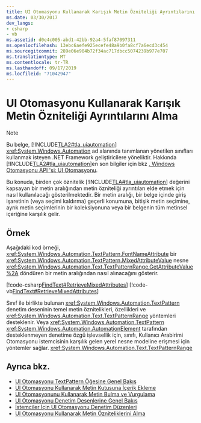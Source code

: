 ```yaml
---
title: UI Otomasyonu Kullanarak Karışık Metin Özniteliği Ayrıntılarını Alma
ms.date: 03/30/2017
dev_langs:
- csharp
- vb
ms.assetid: d0e4c005-abd1-42bb-92a4-5faf87097311
ms.openlocfilehash: 13ebc6aefe925ecefe48a9b0fa8cf7a6ecd3c454
ms.sourcegitcommit: 289e06e904b72f34ac717dbcc5074239b977e707
ms.translationtype: MT
ms.contentlocale: tr-TR
ms.lasthandoff: 09/17/2019
ms.locfileid: "71042947"
---
```

# <a name="obtain-mixed-text-attribute-details-using-ui-automation"></a>UI Otomasyonu Kullanarak Karışık Metin Özniteliği Ayrıntılarını Alma
> [!NOTE]
> Bu belge, [!INCLUDE[TLA2#tla_uiautomation](../../../includes/tla2sharptla-uiautomation-md.md)] <xref:System.Windows.Automation> ad alanında tanımlanan yönetilen sınıfları kullanmak isteyen .NET Framework geliştiricilere yöneliktir. Hakkında [!INCLUDE[TLA2#tla_uiautomation](../../../includes/tla2sharptla-uiautomation-md.md)]en son bilgiler için bkz [. Windows Otomasyonu API 'si: UI Otomasyonu](https://go.microsoft.com/fwlink/?LinkID=156746).  
  
 Bu konuda, birden çok öznitelik [!INCLUDE[TLA#tla_uiautomation](../../../includes/tlasharptla-uiautomation-md.md)] değerini kapsayan bir metin aralığından metin özniteliği ayrıntıları elde etmek için nasıl kullanılacağı gösterilmektedir. Bir metin aralığı, bir belge içinde giriş işaretinin (veya seçimi kaldırma) geçerli konumuna, bitişik metin seçimine, ayrık metin seçimlerinin bir koleksiyonuna veya bir belgenin tüm metinsel içeriğine karşılık gelir.  
  
## <a name="example"></a>Örnek  
 Aşağıdaki kod örneği, <xref:System.Windows.Automation.TextPattern.FontNameAttribute> bir <xref:System.Windows.Automation.TextPattern.MixedAttributeValue> nesne <xref:System.Windows.Automation.Text.TextPatternRange.GetAttributeValue%2A> döndüren bir metin aralığından nasıl alınacağını gösterir.  
  
[!code-csharp[FindText#RetrieveMixedAttributes](../../../samples/snippets/csharp/VS_Snippets_Wpf/FindText/CSharp/SearchWindow.cs#retrievemixedattributes)]
[!code-vb[FindText#RetrieveMixedAttributes](../../../samples/snippets/visualbasic/VS_Snippets_Wpf/FindText/VisualBasic/SearchWindow.vb#retrievemixedattributes)]  
  
 Sınıf ile birlikte bulunan <xref:System.Windows.Automation.TextPattern> denetim deseninin temel metin öznitelikleri, özellikleri ve <xref:System.Windows.Automation.Text.TextPatternRange> yöntemleri desteklenir. Veya <xref:System.Windows.Automation.TextPattern> <xref:System.Windows.Automation.AutomationElement> tarafından desteklenmeyen denetime özgü işlevsellik için, sınıfı, Kullanıcı Arabirimi Otomasyonu istemcisinin karşılık gelen yerel nesne modeline erişmesi için yöntemler sağlar. <xref:System.Windows.Automation.Text.TextPatternRange>  
  
## <a name="see-also"></a>Ayrıca bkz.

- [UI Otomasyonu TextPattern Öğesine Genel Bakış](ui-automation-textpattern-overview.md)
- [UI Otomasyonu Kullanarak Metin Kutusuna İçerik Ekleme](add-content-to-a-text-box-using-ui-automation.md)
- [UI Otomasyonunu Kullanarak Metin Bulma ve Vurgulama](find-and-highlight-text-using-ui-automation.md)
- [UI Otomasyonu Denetim Desenlerine Genel Bakış](ui-automation-control-patterns-overview.md)
- [İstemciler İçin UI Otomasyonu Denetim Düzenleri](ui-automation-control-patterns-for-clients.md)
- [UI Otomasyonu Kullanarak Metin Özniteliklerini Alma](obtain-text-attributes-using-ui-automation.md)
